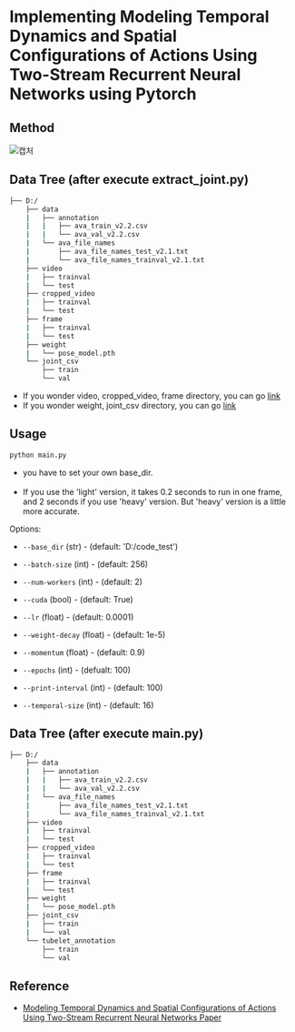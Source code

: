 # Implementing Modeling Temporal Dynamics and Spatial Configurations of Actions Using Two-Stream Recurrent Neural Networks using Pytorch

## Method
![캡처](https://user-images.githubusercontent.com/22078438/61292733-f2515080-a80c-11e9-8dba-a4c21062bd83.PNG)

## Data Tree (after execute extract_joint.py)
```bash
├── D:/
    ├── data
    |   ├── annotation
    |   |   ├── ava_train_v2.2.csv
    |   |   └── ava_val_v2.2.csv
    |   └── ava_file_names
    |       ├── ava_file_names_test_v2.1.txt
    |       └── ava_file_names_trainval_v2.1.txt
    ├── video
    |   ├── trainval
    |   └── test
    ├── cropped_video
    |   ├── trainval
    |   └── test
    ├── frame
    |   ├── trainval
    |   └── test
    ├── weight
    |   └── pose_model.pth
    └── joint_csv
        ├── train
        └── val
```
- If you wonder video, cropped_video, frame directory, you can go [link](https://github.com/leaderj1001/Action-Localization/tree/master/video_crawler)
- If you wonder weight, joint_csv directory, you can go [link](https://github.com/leaderj1001/Action-Localization/tree/master/two_stream_recurrent_neural_network/extract_joint)

## Usage
```python
python main.py
```
- you have to set your own base_dir.<br><br>
- If you use the 'light' version, it takes 0.2 seconds to run in one frame, and 2 seconds if you use 'heavy' version. But 'heavy' version is a little more accurate.

Options:
- `--base_dir` (str) - (default: 'D:/code_test')
- `--batch-size` (int) - (default: 256)
- `--num-workers` (int) - (default: 2)

- `--cuda` (bool) - (default: True)

- `--lr` (float) - (default: 0.0001)
- `--weight-decay` (float) - (default: 1e-5)
- `--momentum` (float) - (default: 0.9)

- `--epochs` (int) - (defualt: 100)
- `--print-interval` (int) - (default: 100)

- `--temporal-size` (int) - (default: 16)

## Data Tree (after execute main.py)
```bash
├── D:/
    ├── data
    |   ├── annotation
    |   |   ├── ava_train_v2.2.csv
    |   |   └── ava_val_v2.2.csv
    |   └── ava_file_names
    |       ├── ava_file_names_test_v2.1.txt
    |       └── ava_file_names_trainval_v2.1.txt
    ├── video
    |   ├── trainval
    |   └── test
    ├── cropped_video
    |   ├── trainval
    |   └── test
    ├── frame
    |   ├── trainval
    |   └── test
    ├── weight
    |   └── pose_model.pth
    ├── joint_csv
    |   ├── train
    |   └── val
    └── tubelet_annotation
        ├── train
        └── val
```

## Reference
- [Modeling Temporal Dynamics and Spatial Configurations of Actions Using Two-Stream Recurrent Neural Networks Paper](https://arxiv.org/abs/1704.02581)
